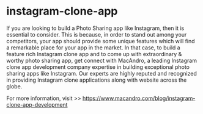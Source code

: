 # instagram-clone-app
If you are looking to build a Photo Sharing app like Instagram, then it is essential to consider. This is because, in order to stand out among your competitors, your app should provide some unique features which will find a remarkable place for your app in the market. 
In that case, to build a feature rich Instagram clone app and to come up with extraordinary & worthy photo sharing app, get connect with MacAndro, a leading Instagram clone app development company expertise in building exceptional photo sharing apps like Instagram. Our experts are highly reputed and recognized in providing Instagram clone applications along with website across the globe.

For more information, visit >> https://www.macandro.com/blog/instagram-clone-app-development
